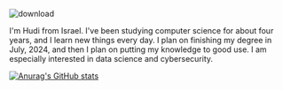 ![download](https://github.com/HudiDil/HudiDil/assets/117832426/d67b2dfe-ad35-44bc-9096-2a7d7ff2cb16)

I'm Hudi from Israel. I've been studying computer science for about four years, and I learn new things every day. I plan on finishing my degree in July, 2024, and then I plan on putting my knowledge to good use. I am especially interested in data science and cybersecurity. 

[![Anurag's GitHub stats](https://github-readme-stats.vercel.app/api?username=HudiDil)](https://github.com/anuraghazra/github-readme-stats)
